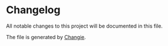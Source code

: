 # Changelog
All notable changes to this project will be documented in this file.

The file is generated by [Changie](https://github.com/miniscruff/changie).
